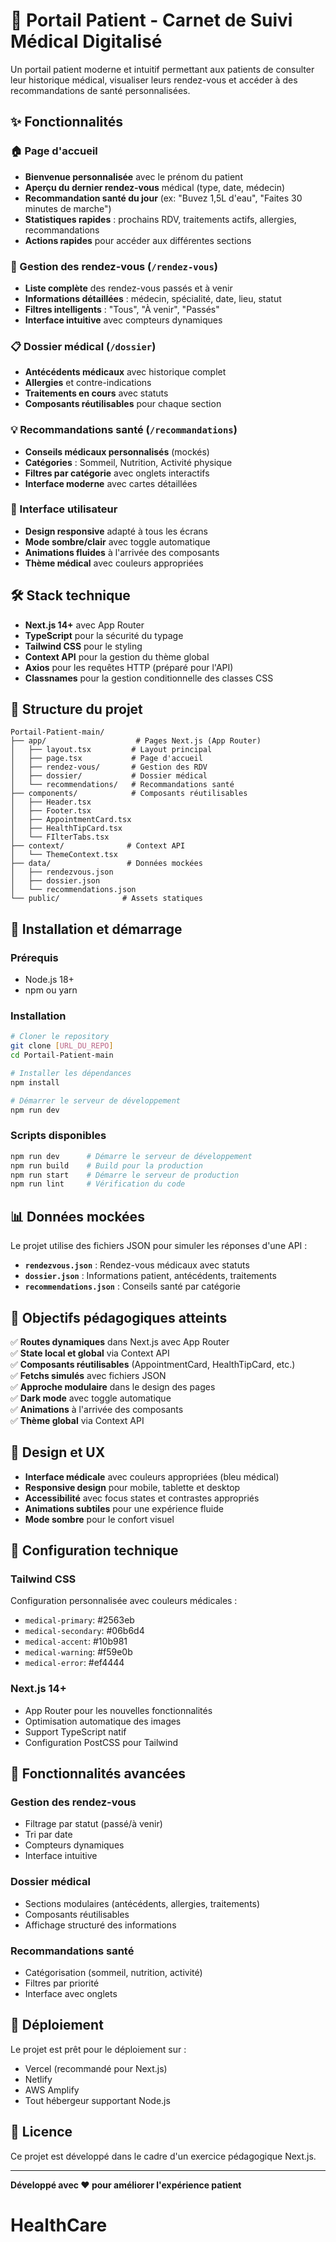 # 🏥 Portail Patient - Carnet de Suivi Médical Digitalisé

Un portail patient moderne et intuitif permettant aux patients de consulter leur historique médical, visualiser leurs rendez-vous et accéder à des recommandations de santé personnalisées.

## ✨ Fonctionnalités

### 🏠 Page d'accueil
- **Bienvenue personnalisée** avec le prénom du patient
- **Aperçu du dernier rendez-vous** médical (type, date, médecin)
- **Recommandation santé du jour** (ex: "Buvez 1,5L d'eau", "Faites 30 minutes de marche")
- **Statistiques rapides** : prochains RDV, traitements actifs, allergies, recommandations
- **Actions rapides** pour accéder aux différentes sections

### 📅 Gestion des rendez-vous (`/rendez-vous`)
- **Liste complète** des rendez-vous passés et à venir
- **Informations détaillées** : médecin, spécialité, date, lieu, statut
- **Filtres intelligents** : "Tous", "À venir", "Passés"
- **Interface intuitive** avec compteurs dynamiques

### 📋 Dossier médical (`/dossier`)
- **Antécédents médicaux** avec historique complet
- **Allergies** et contre-indications
- **Traitements en cours** avec statuts
- **Composants réutilisables** pour chaque section

### 💡 Recommandations santé (`/recommandations`)
- **Conseils médicaux personnalisés** (mockés)
- **Catégories** : Sommeil, Nutrition, Activité physique
- **Filtres par catégorie** avec onglets interactifs
- **Interface moderne** avec cartes détaillées

### 🎨 Interface utilisateur
- **Design responsive** adapté à tous les écrans
- **Mode sombre/clair** avec toggle automatique
- **Animations fluides** à l'arrivée des composants
- **Thème médical** avec couleurs appropriées

## 🛠️ Stack technique

- **Next.js 14+** avec App Router
- **TypeScript** pour la sécurité du typage
- **Tailwind CSS** pour le styling
- **Context API** pour la gestion du thème global
- **Axios** pour les requêtes HTTP (préparé pour l'API)
- **Classnames** pour la gestion conditionnelle des classes CSS

## 📁 Structure du projet

```
Portail-Patient-main/
├── app/                    # Pages Next.js (App Router)
│   ├── layout.tsx         # Layout principal
│   ├── page.tsx           # Page d'accueil
│   ├── rendez-vous/       # Gestion des RDV
│   ├── dossier/           # Dossier médical
│   └── recommendations/   # Recommandations santé
├── components/            # Composants réutilisables
│   ├── Header.tsx
│   ├── Footer.tsx
│   ├── AppointmentCard.tsx
│   ├── HealthTipCard.tsx
│   └── FIlterTabs.tsx
├── context/              # Context API
│   └── ThemeContext.tsx
├── data/                 # Données mockées
│   ├── rendezvous.json
│   ├── dossier.json
│   └── recommendations.json
└── public/              # Assets statiques
```

## 🚀 Installation et démarrage

### Prérequis
- Node.js 18+ 
- npm ou yarn

### Installation
```bash
# Cloner le repository
git clone [URL_DU_REPO]
cd Portail-Patient-main

# Installer les dépendances
npm install

# Démarrer le serveur de développement
npm run dev
```

### Scripts disponibles
```bash
npm run dev      # Démarre le serveur de développement
npm run build    # Build pour la production
npm run start    # Démarre le serveur de production
npm run lint     # Vérification du code
```

## 📊 Données mockées

Le projet utilise des fichiers JSON pour simuler les réponses d'une API :

- **`rendezvous.json`** : Rendez-vous médicaux avec statuts
- **`dossier.json`** : Informations patient, antécédents, traitements
- **`recommendations.json`** : Conseils santé par catégorie

## 🎯 Objectifs pédagogiques atteints

✅ **Routes dynamiques** dans Next.js avec App Router  
✅ **State local et global** via Context API  
✅ **Composants réutilisables** (AppointmentCard, HealthTipCard, etc.)  
✅ **Fetchs simulés** avec fichiers JSON  
✅ **Approche modulaire** dans le design des pages  
✅ **Dark mode** avec toggle automatique  
✅ **Animations** à l'arrivée des composants  
✅ **Thème global** via Context API  

## 🎨 Design et UX

- **Interface médicale** avec couleurs appropriées (bleu médical)
- **Responsive design** pour mobile, tablette et desktop
- **Accessibilité** avec focus states et contrastes appropriés
- **Animations subtiles** pour une expérience fluide
- **Mode sombre** pour le confort visuel

## 🔧 Configuration technique

### Tailwind CSS
Configuration personnalisée avec couleurs médicales :
- `medical-primary`: #2563eb
- `medical-secondary`: #06b6d4
- `medical-accent`: #10b981
- `medical-warning`: #f59e0b
- `medical-error`: #ef4444

### Next.js 14+
- App Router pour les nouvelles fonctionnalités
- Optimisation automatique des images
- Support TypeScript natif
- Configuration PostCSS pour Tailwind

## 📱 Fonctionnalités avancées

### Gestion des rendez-vous
- Filtrage par statut (passé/à venir)
- Tri par date
- Compteurs dynamiques
- Interface intuitive

### Dossier médical
- Sections modulaires (antécédents, allergies, traitements)
- Composants réutilisables
- Affichage structuré des informations

### Recommandations santé
- Catégorisation (sommeil, nutrition, activité)
- Filtres par priorité
- Interface avec onglets

## 🚀 Déploiement

Le projet est prêt pour le déploiement sur :
- Vercel (recommandé pour Next.js)
- Netlify
- AWS Amplify
- Tout hébergeur supportant Node.js

## 📝 Licence

Ce projet est développé dans le cadre d'un exercice pédagogique Next.js.

---

**Développé avec ❤️ pour améliorer l'expérience patient**
# HealthCare

